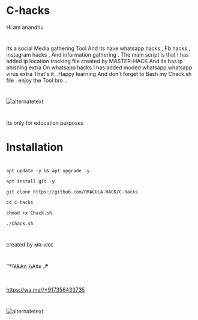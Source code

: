 # C-hacks
Hi am anandhu
#
Its a social Media gathering Tool And its have whatsapp hacks ,
Fb hacks , instagram hacks , And information gathering
. The main script is that I has added ip location tracking file
created by MASTER-HACK And its has ip phishing extra
On whatsapp hacks I has added moded whatsapp whatsapp virus extra
That's it . Happy learning And don't forget to
Bash my Chack.sh file . enjoy the Tool bro ..
#

<img src="https://github.com/DRACULA-HACK/C-hacks/blob/main/IMG_20221219_091923.jpg" alt="alternatetext">

#
Its only for education purposes
#
# Installation
#
` apt update -y && apt upgrade -y `

` apt install git -y `

` git clone https://github.com/DRACULA-HACK/C-hacks `

` cd C-hacks `

` chmod +x Chack.sh `

` ./Chack.sh `
#
created by
ᴍʀ-ᴠɪʙᴇ
#
™†ї¥ѦѦη ℌѦ¢к 🪁
#
https://wa.me//+917356433735

#

<img src="https://github.com/DRACULA-HACK/C-hacks/blob/main/IMG_20221219_091935.jpg" alt="alternatetext">

#
